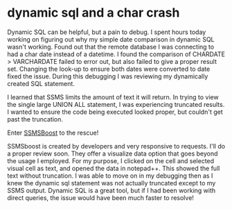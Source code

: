 # dynamic sql and a char crash


Dynamic SQL can be helpful, but a pain to debug. I spent hours today working on figuring out why my simple date comparison in dynamic SQL wasn&#39;t working. Found out that the remote database I was connecting to had a char date instead of a datetime. I found the comparison of CHARDATE &gt; VARCHARDATE failed to error out, but also failed to give a proper result set. Changing the look-up to ensure both dates were converted to date fixed the issue. During this debugging I was reviewing my dynamically created SQL statement.

I learned that SSMS limits the amount of text it will return. In trying to view the single large UNION ALL statement, I was experiencing truncated results. I wanted to ensure the code being executed looked proper, but couldn&#39;t get past the truncation.

Enter [SSMSBoost](https://www.ssmsboost.com) to the rescue!

SSMSboost is created by developers and very responsive to requests. I&#39;ll do a proper review soon. They offer a visualize data option that goes beyond the usage I employed. For my purpose, I clicked on the cell and selected visual cell as text, and opened the data in notepad&#43;&#43;. This showed the full text without truncation. I was able to move on in my debugging then as I knew the dynamic sql statement was not actually truncated except to my SSMS output. Dynamic SQL is a great tool, but if I had been working with direct queries, the issue would have been much faster to resolve!

